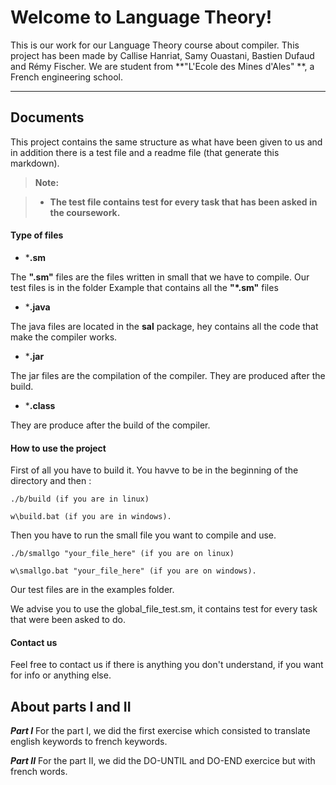 **Welcome to Language Theory!**
===================

This is our work for our Language Theory course about compiler.
This project has been made by Callise Hanriat, Samy Ouastani, Bastien Dufaud and Rémy Fischer.
We are student from **"L'Ecole des Mines d'Ales" **, a French engineering school.

---
**Documents**
-------------

This project contains the same structure as what have been given to us and in addition there is a test file and a readme file (that generate this markdown).

> **Note:**

> - **The test file contains test for every task that has been asked in the coursework.**

#### <i class="icon-file"></i> **Type of files**

 - ***.sm**

The **".sm"** files are the files written in small that we have to compile. Our test files is in the folder Example that contains all the **"*.sm"** files 

 - ***.java**

The java files are located in the **sal** package, hey contains all the code that make the compiler works.

 - ***.jar**
 
The jar files are the compilation of the compiler. They are produced after the build.

 - ***.class**


They are produce after the build of the compiler.

#### <i class="icon-pencil"></i> **How to use the project**

First of all you have to build it. You havve to be in the beginning of the directory and then :

    ./b/build (if you are in linux)
    
    w\build.bat (if you are in windows).

Then you have to run the small file you want to compile and use.

    ./b/smallgo "your_file_here" (if you are on linux)
    
    w\smallgo.bat "your_file_here" (if you are on windows).

Our test files are in the examples folder.

We advise you to use the global_file_test.sm, it contains test for every task that were been asked to do.


#### <i class="icon-pencil"></i> **Contact us**

Feel free to contact us if there is anything you don't understand, if you want for info or anything else.


**About parts I and II**
------------------------

***Part I***
For the part I, we did the first exercise which consisted to translate english keywords to french keywords. 

***Part II***
For the part II, we did the DO-UNTIL and DO-END exercice but with french words. 

